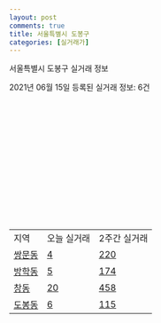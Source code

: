 ```yaml
---
layout: post
comments: true
title: 서울특별시 도봉구
categories: [실거래가]
---
```


서울특별시 도봉구 실거래 정보

2021년 06월 15일 등록된 실거래 정보: 6건

<script type="text/javascript">
  google.charts.load('current', {'packages':['corechart']});
  google.charts.setOnLoadCallback(drawChart);

  function drawChart() {
    var data = google.visualization.arrayToDataTable([['거래일', '매매', '전월세', '전매'], ['2021-02', 193, 282, 0], ['2021-03', 151, 260, 0], ['2021-04', 11, 70, 0]]);

    var chart = new google.visualization.LineChart(document.getElementById('columnchart_material'));
    chart.draw(data);
  }
</script>

<div id="columnchart_material" style="width: 400px; height: 200px;"></div>
<br>
<table class="sortable">
  <tr>
    <td>지역</td>
    <td>오늘 실거래</td>
    <td>2주간 실거래</td>
  </tr>

  
  <tr class="item">
    <td><a href="1132010500.html">쌍문동</a></td>
    <td><a href="1132010500.html">4</a></td>
    <td><a href="1132010500.html">220</a></td>
  </tr>
    

  <tr class="item">
    <td><a href="1132010600.html">방학동</a></td>
    <td><a href="1132010600.html">5</a></td>
    <td><a href="1132010600.html">174</a></td>
  </tr>
    

  <tr class="item">
    <td><a href="1132010700.html">창동</a></td>
    <td><a href="1132010700.html">20</a></td>
    <td><a href="1132010700.html">458</a></td>
  </tr>
    

  <tr class="item">
    <td><a href="1132010800.html">도봉동</a></td>
    <td><a href="1132010800.html">6</a></td>
    <td><a href="1132010800.html">115</a></td>
  </tr>
    


</table>
    